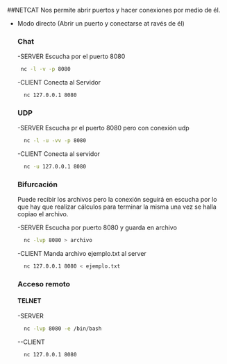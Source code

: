 
##NETCAT
Nos permite abrir puertos y hacer conexiones por medio de él.

 - Modo directo (Abrir un puerto y conectarse at ravés de él)  
    ### Chat
    -SERVER Escucha por el puerto 8080
     ```sh
      nc -l -v -p 8080
      ```
    -CLIENT Conecta al Servidor
    ```sh
      nc 127.0.0.1 8080
    ```
    ### UDP
    -SERVER Escucha pr el puerto 8080 pero con conexión udp
    ```sh
      nc -l -u -vv -p 8080
    ```
    -CLIENT Conecta al servidor
    ```sh
      nc -u 127.0.0.1 8080
    ```
    ### Bifurcación
    Puede recibir los archivos pero la conexión seguirá en escucha por lo que hay que realizar cálculos para terminar la misma una vez se halla copiao el archivo.  

    -SERVER Escucha por puerto 8080 y guarda en archivo
    ```sh
      nc -lvp 8080 > archivo
    ```
    -CLIENT Manda archivo ejemplo.txt al server
    ```sh
      nc 127.0.0.1 8080 < ejemplo.txt
    ```
    ### Acceso remoto
    #### TELNET

    -SERVER
    ```sh
      nc -lvp 8080 -e /bin/bash
    ```

    --CLIENT
    ```sh
      nc 127.0.0.1 8080
    ```
